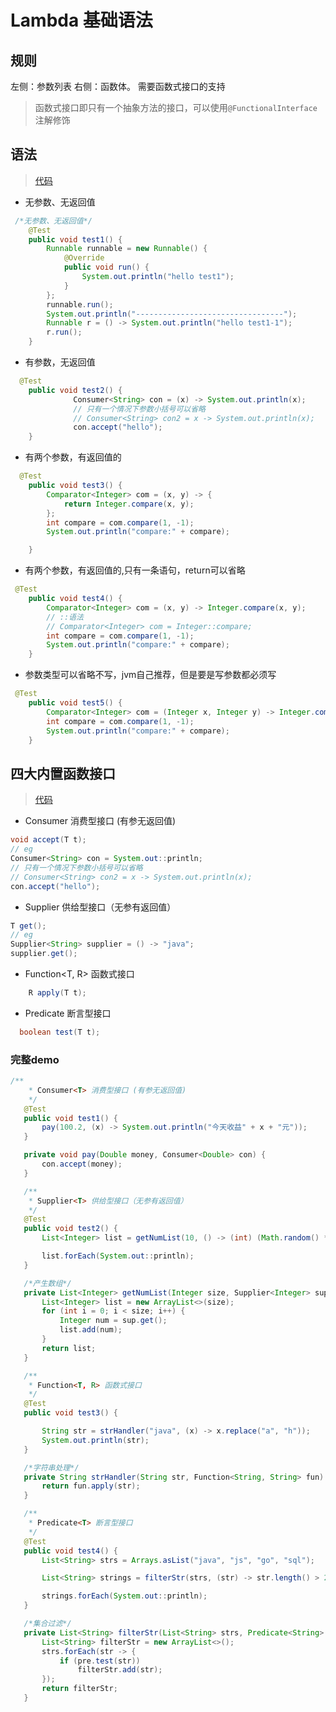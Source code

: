 # Lambda 基础语法

## 规则
左侧：参数列表
右侧：函数体。
需要函数式接口的支持
> 函数式接口即只有一个抽象方法的接口，可以使用`@FunctionalInterface`注解修饰
## 语法
> [代码](https://github.com/zhaoyunxing92/java8-example/blob/master/src/test/java/com/sunny/jdk8/lambda/LambdaExampleTest2.java)
* 无参数、无返回值
```java
 /*无参数、无返回值*/
    @Test
    public void test1() {
        Runnable runnable = new Runnable() {
            @Override
            public void run() {
                System.out.println("hello test1");
            }
        };
        runnable.run();
        System.out.println("---------------------------------");
        Runnable r = () -> System.out.println("hello test1-1");
        r.run();
    }
```
* 有参数，无返回值
```java
  @Test
    public void test2() {
              Consumer<String> con = (x) -> System.out.println(x);
              // 只有一个情况下参数小括号可以省略
              // Consumer<String> con2 = x -> System.out.println(x);
              con.accept("hello");
    }
```
* 有两个参数，有返回值的
```java
  @Test
    public void test3() {
        Comparator<Integer> com = (x, y) -> {
            return Integer.compare(x, y);
        };
        int compare = com.compare(1, -1);
        System.out.println("compare:" + compare);

    }
```
* 有两个参数，有返回值的,只有一条语句，return可以省略
```java
 @Test
    public void test4() {
        Comparator<Integer> com = (x, y) -> Integer.compare(x, y);
        // ::语法
        // Comparator<Integer> com = Integer::compare;
        int compare = com.compare(1, -1);
        System.out.println("compare:" + compare);
    }
```
* 参数类型可以省略不写，jvm自己推荐，但是要是写参数都必须写
```java
 @Test
    public void test5() {
        Comparator<Integer> com = (Integer x, Integer y) -> Integer.compare(x, y);
        int compare = com.compare(1, -1);
        System.out.println("compare:" + compare);
    }
```
## 四大内置函数接口
> [代码](https://github.com/zhaoyunxing92/java8-example/blob/master/src/test/java/com/sunny/jdk8/lambda/LambdaExampleTest3.java)
 * Consumer<T> 消费型接口 (有参无返回值)
 ```java
 void accept(T t);
// eg
Consumer<String> con = System.out::println;
// 只有一个情况下参数小括号可以省略
// Consumer<String> con2 = x -> System.out.println(x);
con.accept("hello");
```
* Supplier<T> 供给型接口（无参有返回值）
```java
T get();
// eg
Supplier<String> supplier = () -> "java";
supplier.get();
```
* Function<T, R> 函数式接口 
```java
    R apply(T t);
```
* Predicate<T> 断言型接口  
```java
  boolean test(T t);
```
 ### 完整demo
 ```java
 /**
     * Consumer<T> 消费型接口 (有参无返回值)
     */
    @Test
    public void test1() {
        pay(100.2, (x) -> System.out.println("今天收益" + x + "元"));
    }

    private void pay(Double money, Consumer<Double> con) {
        con.accept(money);
    }

    /**
     * Supplier<T> 供给型接口（无参有返回值）
     */
    @Test
    public void test2() {
        List<Integer> list = getNumList(10, () -> (int) (Math.random() * 100));

        list.forEach(System.out::println);
    }

    /*产生数组*/
    private List<Integer> getNumList(Integer size, Supplier<Integer> sup) {
        List<Integer> list = new ArrayList<>(size);
        for (int i = 0; i < size; i++) {
            Integer num = sup.get();
            list.add(num);
        }
        return list;
    }

    /**
     * Function<T, R> 函数式接口
     */
    @Test
    public void test3() {
 
        String str = strHandler("java", (x) -> x.replace("a", "h"));
        System.out.println(str);
    }

    /*字符串处理*/
    private String strHandler(String str, Function<String, String> fun) {
        return fun.apply(str);
    }

    /**
     * Predicate<T> 断言型接口
     */
    @Test
    public void test4() {
        List<String> strs = Arrays.asList("java", "js", "go", "sql");

        List<String> strings = filterStr(strs, (str) -> str.length() > 2);

        strings.forEach(System.out::println);
    }

    /*集合过滤*/
    private List<String> filterStr(List<String> strs, Predicate<String> pre) {
        List<String> filterStr = new ArrayList<>();
        strs.forEach(str -> {
            if (pre.test(str))
                filterStr.add(str);
        });
        return filterStr;
    }
```